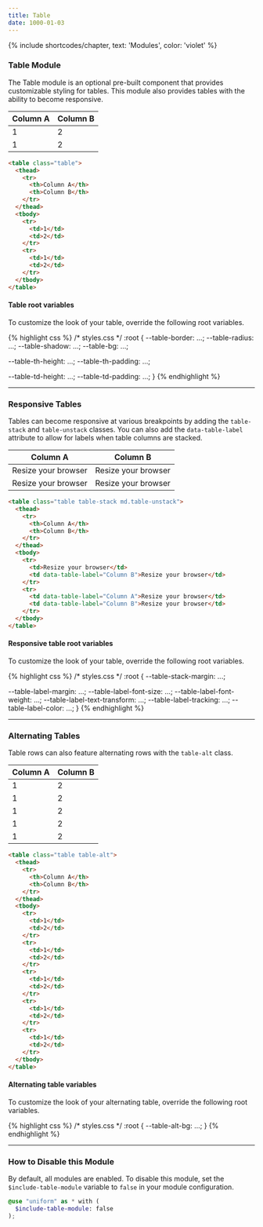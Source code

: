 ```yaml
---
title: Table
date: 1000-01-03
---
```


{% include shortcodes/chapter, text: 'Modules', color: 'violet' %}

### Table Module

The Table module is an optional pre-built component that provides customizable styling for tables. This module also provides tables with the ability to become responsive.

<section class="radius-sm bg-silver-100 p-6">
  <table class="table">
    <thead>
      <tr>
        <th>Column A</th>
        <th>Column B</th>
      </tr>
    </thead>
    <tbody>
      <tr>
        <td>1</td>
        <td>2</td>
      </tr>
      <tr>
        <td>1</td>
        <td>2</td>
      </tr>
    </tbody>
  </table>
</section>

```html
<table class="table">
  <thead>
    <tr>
      <th>Column A</th>
      <th>Column B</th>
    </tr>
  </thead>
  <tbody>
    <tr>
      <td>1</td>
      <td>2</td>
    </tr>
    <tr>
      <td>1</td>
      <td>2</td>
    </tr>
  </tbody>
</table>
```

<div class="mb-10"></div>

#### Table root variables

To customize the look of your table, override the following root variables.

<div class="bg-black radius-sm overflow-auto">
{% highlight css %}
/* styles.css */
:root {
  --table-border: ...;
  --table-radius: ...;
  --table-shadow: ...;
  --table-bg: ...;

  --table-th-height: ...;
  --table-th-padding: ...;

  --table-td-height: ...;
  --table-td-padding: ...;
}
{% endhighlight %}
</div>

---

### Responsive Tables

Tables can become responsive at various breakpoints by adding the `table-stack` and `table-unstack` classes. You can also add the `data-table-label` attribute to allow for labels when table columns are stacked.

<section class="radius-sm bg-silver-100 p-6">
  <table class="table table-stack md.table-unstack">
    <thead>
      <tr>
        <th>Column A</th>
        <th>Column B</th>
      </tr>
    </thead>
    <tbody>
      <tr>
        <td>Resize your browser</td>
        <td data-table-label="Column B">Resize your browser</td>
      </tr>
      <tr>
        <td data-table-label="Column A">Resize your browser</td>
        <td data-table-label="Column B">Resize your browser</td>
      </tr>
    </tbody>
  </table>
</section>

```html
<table class="table table-stack md.table-unstack">
  <thead>
    <tr>
      <th>Column A</th>
      <th>Column B</th>
    </tr>
  </thead>
  <tbody>
    <tr>
      <td>Resize your browser</td>
      <td data-table-label="Column B">Resize your browser</td>
    </tr>
    <tr>
      <td data-table-label="Column A">Resize your browser</td>
      <td data-table-label="Column B">Resize your browser</td>
    </tr>
  </tbody>
</table>
```


<div class="mb-10"></div>

#### Responsive table root variables

To customize the look of your table, override the following root variables.

<div class="bg-black radius-sm overflow-auto">
{% highlight css %}
/* styles.css */
:root {
  --table-stack-margin: ...;

  --table-label-margin: ...;
  --table-label-font-size: ...;
  --table-label-font-weight: ...;
  --table-label-text-transform: ...;
  --table-label-tracking: ...;
  --table-label-color: ...;
}
{% endhighlight %}
</div>

---

### Alternating Tables

Table rows can also feature alternating rows with the `table-alt` class.

<section class="radius-sm bg-silver-100 p-6">
  <table class="table table-alt">
    <thead>
      <tr>
        <th>Column A</th>
        <th>Column B</th>
      </tr>
    </thead>
    <tbody>
      <tr>
        <td>1</td>
        <td>2</td>
      </tr>
      <tr>
        <td>1</td>
        <td>2</td>
      </tr>
      <tr>
        <td>1</td>
        <td>2</td>
      </tr>
      <tr>
        <td>1</td>
        <td>2</td>
      </tr>
      <tr>
        <td>1</td>
        <td>2</td>
      </tr>
    </tbody>
  </table>
</section>

```html
<table class="table table-alt">
  <thead>
    <tr>
      <th>Column A</th>
      <th>Column B</th>
    </tr>
  </thead>
  <tbody>
    <tr>
      <td>1</td>
      <td>2</td>
    </tr>
    <tr>
      <td>1</td>
      <td>2</td>
    </tr>
    <tr>
      <td>1</td>
      <td>2</td>
    </tr>
    <tr>
      <td>1</td>
      <td>2</td>
    </tr>
    <tr>
      <td>1</td>
      <td>2</td>
    </tr>
  </tbody>
</table>
```

<div class="mb-10"></div>

#### Alternating table variables

To customize the look of your alternating table, override the following root variables.

<div class="bg-black radius-sm overflow-auto">
{% highlight css %}
/* styles.css */
:root {
  --table-alt-bg: ...;
}
{% endhighlight %}
</div>

---

### How to Disable this Module

By default, all modules are enabled. To disable this module, set the `$include-table-module` variable to `false` in your module configuration.

```scss
@use "uniform" as * with (
  $include-table-module: false
);
```
